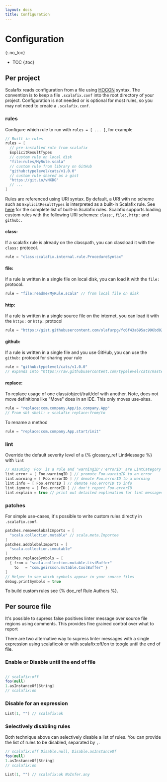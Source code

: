 ```yaml
---
layout: docs
title: Configuration
---
```


# Configuration
{:.no_toc}

* TOC
{:toc}

## Per project

Scalafix reads configuration from a file using
[HOCON](https://github.com/typesafehub/config) syntax.
The convention is to keep a file `.scalafix.conf` into the root directory of your project.
Configuration is not needed or is optional for most rules, so you may not need to create a `.scalafix.conf`.

### rules
Configure which rule to run with `rules = [ ... ]`, for example

```scala
// Built in rules
rules = [
  // pre-installed rule from scalafix
  ExplicitResultTypes
  // custom rule on local disk
  "file:rules/MyRule.scala"
  // custom rule from library on GitHub
  "github:typelevel/cats/v1.0.0"
  // custom rule shared as a gist
  "https://git.io/vNXDG"
  // ...
]
```

Rules are referenced using URI syntax.
By default, a URI with no scheme such as `ExplicitResultTypes`
is interpreted as a built-in Scalafix rule.
See [here](rules) for the complete list of built-in Scalafix rules.
Scalafix supports loading custom rules with the following URI schemes:
`class:`, `file:`, `http:` and `github:`.

#### class:
If a scalafix rule is already on the classpath, you can classload it with the `class:` protocol.

```scala
rule = "class:scalafix.internal.rule.ProcedureSyntax"
```

#### file:
If a rule is written in a single file on local disk, you can load it with the `file:` protocol.

```scala
rule = "file:readme/MyRule.scala" // from local file on disk
```

#### http:
If a rule is written in a single source file on the internet, you can load it with the `https:`
or `http:` protocol

```scala
rule = "https://gist.githubusercontent.com/olafurpg/fc6f43a695ac996bd02000f45ed02e63/raw/f5fe47495c9b6e3ce0960b766ffa75be6d6768b2/DummyRule.scala"
```

#### github:
If a rule is written in a single file and you use GitHub, you can use the `github:` protocol for
sharing your rule

```scala
rule = "github:typelevel/cats/v1.0.0"
// expands into "https://raw.githubusercontent.com/typelevel/cats/master/scalafix/rules/src/main/scala/fix/Cats_v1_0_0.scala"
```

#### replace:

To replace usage of one class/object/trait/def with another.
Note, does not move definitions like "Move" does in an IDE. This
only moves use-sites.

```scala
rule = "replace:com.company.App/io.company.App"
// From sbt shell: > scalafix replace:from/to
```

To rename a method

```scala
rule = "replace:com.company.App.start/init"
```

### lint
Override the default severity level of a {% glossary_ref LintMessage %} with `lint`

```scala
// Assuming 'Foo' is a rule and 'warningID'/'errorID' are LintCategory IDs.
lint.error = [ Foo.warningID ] // promote Foo.warnigID to an error
lint.warning = [ Foo.errorID ] // demote Foo.errorID to a warning
lint.info = [ Foo.errorID ] // demote Foo.errorID to info
lint.ignore = [ Foo.errorID ] // don't report Foo.errorID
lint.explain = true // print out detailed explanation for lint messages.
```

### patches
For simple use-cases, it's possible to write custom rules directly in `.scalafix.conf`.

```scala
patches.removeGlobalImports = [
  "scala.collection.mutable" // scala.meta.Importee
]
patches.addGlobalImports = [
  "scala.collection.immutable"
]
patches.replaceSymbols = [
  { from = "scala.collection.mutable.ListBuffer"
    to   = "com.geirsson.mutable.CoolBuffer" }
]
// Helper to see which symbols appear in your source files
debug.printSymbols = true
```

To build custom rules see {% doc_ref Rule Authors %}.

## Per source file

It's possible to supress false positives linter message over source file regions using comments. This provides fine grained control over what to report

There are two alternative way to supress linter messages with a single expression using scalafix:ok or with scalafix:off/on to toogle until the end of file.

### Enable or Disable until the end of file

```scala

// scalafix:off
foo(null)
1.asInstanceOf[String]
// scalafix:on

```

### Disable for an expression

```scala
List(1, "") // scalafix:ok
```

### Selectively disabling rules

Both technique above can selectively disable a list of rules. You can provide the list of rules to be disabled, separated by `,`.

```scala
// scalafix:off Disable.null, Disable.asInstanceOf
foo(null)
1.asInstanceOf[String]
// scalafix:on
```

```scala
List(1, "") // scalafix:ok NoInfer.any
```